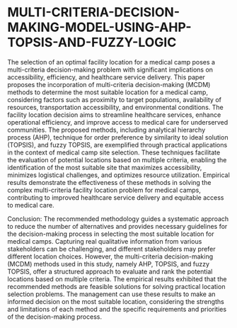 # MULTI-CRITERIA-DECISION-MAKING-MODEL-USING-AHP-TOPSIS-AND-FUZZY-LOGIC
The selection of an optimal facility location for a medical camp
poses a multi-criteria decision-making problem with significant implications on
accessibility, efficiency, and healthcare service delivery. This paper proposes the
incorporation of multi-criteria decision-making (MCDM) methods to determine
the most suitable location for a medical camp, considering factors such
as proximity to target populations, availability of resources, transportation
accessibility, and environmental conditions. The facility location decision aims
to streamline healthcare services, enhance operational efficiency, and improve
access to medical care for underserved communities. The proposed methods,
including analytical hierarchy process (AHP), technique for order preference
by similarity to ideal solution (TOPSIS), and fuzzy TOPSIS, are exemplified
through practical applications in the context of medical camp site selection.
These techniques facilitate the evaluation of potential locations based on multiple
criteria, enabling the identification of the most suitable site that maximizes
accessibility, minimizes logistical challenges, and optimizes resource utilization.
Empirical results demonstrate the effectiveness of these methods in solving the
complex multi-criteria facility location problem for medical camps, contributing
to improved healthcare service delivery and equitable access to medical care.

Conclusion:
The recommended methodology guides a systematic approach to reduce the number of
alternatives and provides necessary guidelines for the decision-making process in selecting
the most suitable location for medical camps. Capturing real qualitative information from
various stakeholders can be challenging, and different stakeholders may prefer different
location choices. However, the multi-criteria decision-making (MCDM) methods used in
this study, namely AHP, TOPSIS, and fuzzy TOPSIS, offer a structured approach to evaluate
and rank the potential locations based on multiple criteria. The empirical results exhibited
that the recommended methods are feasible solutions for solving practical location selection
problems. The management can use these results to make an informed decision on the most
suitable location, considering the strengths and limitations of each method and the specific
requirements and priorities of the decision-making process.
